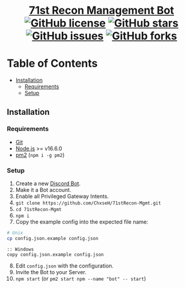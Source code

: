 <div align="center">
<h1><a href="https://71strecon.net/discord">71st Recon Management Bot</a><br>
<a href="https://github.com/ChxseH/71stRecon-Mgmt"><img alt="GitHub license" src="https://badges.chse.dev:/github/license/ChxseH/71stRecon-Mgmt"></a>
<a href="https://github.com/ChxseH/71stRecon-Mgmt/stargazers"><img alt="GitHub stars" src="https://badges.chse.dev:/github/stars/ChxseH/71stRecon-Mgmt"></a>
<a href="https://github.com/ChxseH/71stRecon-Mgmt/issues"><img alt="GitHub issues" src="https://badges.chse.dev:/github/issues/ChxseH/71stRecon-Mgmt"></a>
<a href="https://github.com/ChxseH/71stRecon-Mgmt/network"><img alt="GitHub forks" src="https://badges.chse.dev:/github/forks/ChxseH/71stRecon-Mgmt"></a>
</h1></div>

# Table of Contents <!-- omit in toc -->
- [Installation](#installation)
  - [Requirements](#requirements)
  - [Setup](#setup)

## Installation  

### Requirements  
- [Git](https://git-scm.com/)
- [Node.js](https://nodejs.org/) >= v16.6.0
- [pm2](https://www.npmjs.com/package/pm2) (`npm i -g pm2`)

### Setup  
1. Create a new [Discord Bot](https://discord.com/developers/applications).
2. Make it a Bot account.
3. Enable all Privileged Gateway Intents.
4. `git clone https://github.com/ChxseH/71stRecon-Mgmt.git`
5. `cd 71stRecon-Mgmt`
6. `npm i`
7. Copy the example config into the expected file name:
```bash
# Unix
cp config.json.example config.json
```
```batch
:: Windows
copy config.json.example config.json
```
8. Edit `config.json` with the configuration.
9. Invite the Bot to your Server.
10. `npm start` (or `pm2 start npm --name "bot" -- start`)
